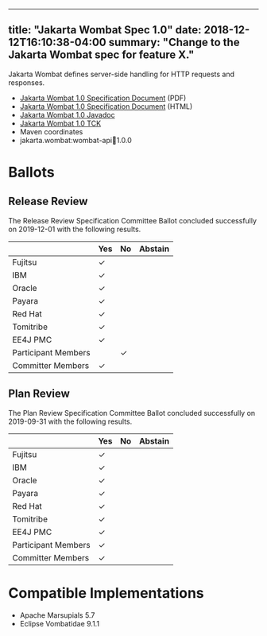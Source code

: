 <!-- Template for the root page of a specification release -->
---
title: "Jakarta Wombat Spec 1.0"
date: 2018-12-12T16:10:38-04:00
summary: "Change to the Jakarta Wombat spec for feature X."
---
Jakarta Wombat defines server-side handling for HTTP requests and responses.

* [Jakarta Wombat 1.0 Specification Document](./wombat_1.0.pdf) (PDF)
* [Jakarta Wombat 1.0 Specification Document](./wombat_1.0.html) (HTML)
* [Jakarta Wombat 1.0 Javadoc](./javadoc)
* [Jakarta Wombat 1.0 TCK](http://downloads.eclipse.org/jakarta/wombat/1.0.0/wombat_tck_1.0.zip)
* Maven coordinates
 * jakarta.wombat:wombat-api:jar:1.0.0

# Ballots

## Release Review

The Release Review Specification Committee Ballot concluded successfully on 2019-12-01 with the following results.

|                       |  Yes    | No      | Abstain  |
|-----------------------|---------|---------|----------|
|Fujitsu                | &check; |         |          |
|IBM                    | &check; |         |          |
|Oracle                 | &check; |         |          |
|Payara                 | &check; |         |          |
|Red Hat                | &check; |         |          |
|Tomitribe              | &check; |         |          |
|EE4J PMC               | &check; |         |          |
|Participant Members    |         | &check; |          |
|Committer Members      | &check; |         |          |

## Plan Review

The Plan Review Specification Committee Ballot concluded successfully on 2019-09-31 with the following results.

|                       |  Yes    | No  | Abstain  |
|-----------------------|---------|-----|----------|
|Fujitsu                | &check; |     |          |
|IBM                    | &check; |     |          |
|Oracle                 | &check; |     |          |
|Payara                 | &check; |     |          |
|Red Hat                | &check; |     |          |
|Tomitribe              | &check; |     |          |
|EE4J PMC               | &check; |     |          |
|Participant Members    | &check; |     |          |
|Committer Members      | &check; |     |          |

# Compatible Implementations

* Apache Marsupials 5.7
* Eclipse Vombatidae 9.1.1

